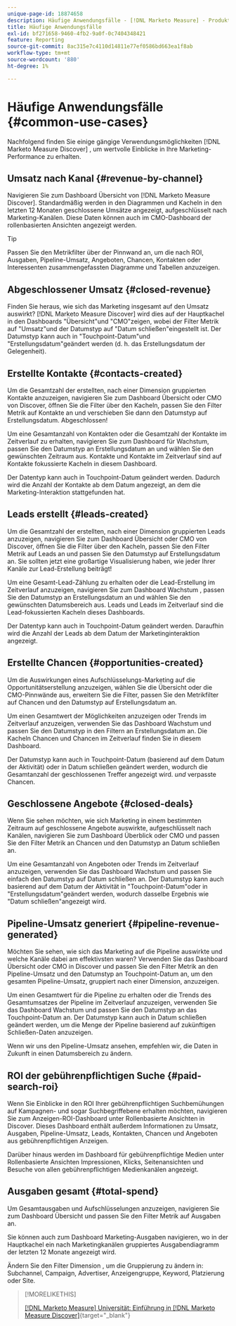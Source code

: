 ```yaml
---
unique-page-id: 18874658
description: Häufige Anwendungsfälle - [!DNL Marketo Measure] - Produktdokumentation
title: Häufige Anwendungsfälle
exl-id: bf271658-9460-4fb2-9a0f-0c7404348421
feature: Reporting
source-git-commit: 8ac315e7c4110d14811e77ef0586bd663ea1f8ab
workflow-type: tm+mt
source-wordcount: '880'
ht-degree: 1%

---
```


# Häufige Anwendungsfälle {#common-use-cases}

Nachfolgend finden Sie einige gängige Verwendungsmöglichkeiten [!DNL Marketo Measure Discover] , um wertvolle Einblicke in Ihre Marketing-Performance zu erhalten.

## Umsatz nach Kanal {#revenue-by-channel}

Navigieren Sie zum Dashboard Übersicht von [!DNL Marketo Measure Discover]. Standardmäßig werden in den Diagrammen und Kacheln in den letzten 12 Monaten geschlossene Umsätze angezeigt, aufgeschlüsselt nach Marketing-Kanälen. Diese Daten können auch im CMO-Dashboard der rollenbasierten Ansichten angezeigt werden.

>[!TIP]
>
>Passen Sie den Metrikfilter über der Pinnwand an, um die nach ROI, Ausgaben, Pipeline-Umsatz, Angeboten, Chancen, Kontakten oder Interessenten zusammengefassten Diagramme und Tabellen anzuzeigen.

## Abgeschlossener Umsatz {#closed-revenue}

Finden Sie heraus, wie sich das Marketing insgesamt auf den Umsatz auswirkt? [!DNL Marketo Measure Discover] wird dies auf der Hauptkachel in den Dashboards &quot;Übersicht&quot;und &quot;CMO&quot;zeigen, wobei der Filter Metrik auf &quot;Umsatz&quot;und der Datumstyp auf &quot;Datum schließen&quot;eingestellt ist. Der Datumstyp kann auch in &quot;Touchpoint-Datum&quot;und &quot;Erstellungsdatum&quot;geändert werden (d. h. das Erstellungsdatum der Gelegenheit).

## Erstellte Kontakte  {#contacts-created}

Um die Gesamtzahl der erstellten, nach einer Dimension gruppierten Kontakte anzuzeigen, navigieren Sie zum Dashboard Übersicht oder CMO von Discover, öffnen Sie die Filter über den Kacheln, passen Sie den Filter Metrik auf Kontakte an und verschieben Sie dann den Datumstyp auf Erstellungsdatum. Abgeschlossen!

Um eine Gesamtanzahl von Kontakten oder die Gesamtzahl der Kontakte im Zeitverlauf zu erhalten, navigieren Sie zum Dashboard für Wachstum, passen Sie den Datumstyp an Erstellungsdatum an und wählen Sie den gewünschten Zeitraum aus. Kontakte und Kontakte im Zeitverlauf sind auf Kontakte fokussierte Kacheln in diesem Dashboard.

Der Datentyp kann auch in Touchpoint-Datum geändert werden. Dadurch wird die Anzahl der Kontakte ab dem Datum angezeigt, an dem die Marketing-Interaktion stattgefunden hat.

## Leads erstellt {#leads-created}

Um die Gesamtzahl der erstellten, nach einer Dimension gruppierten Leads anzuzeigen, navigieren Sie zum Dashboard Übersicht oder CMO von Discover, öffnen Sie die Filter über den Kacheln, passen Sie den Filter Metrik auf Leads an und passen Sie den Datumstyp auf Erstellungsdatum an. Sie sollten jetzt eine großartige Visualisierung haben, wie jeder Ihrer Kanäle zur Lead-Erstellung beiträgt!

Um eine Gesamt-Lead-Zählung zu erhalten oder die Lead-Erstellung im Zeitverlauf anzuzeigen, navigieren Sie zum Dashboard Wachstum , passen Sie den Datumstyp an Erstellungsdatum an und wählen Sie den gewünschten Datumsbereich aus. Leads und Leads im Zeitverlauf sind die Lead-fokussierten Kacheln dieses Dashboards.

Der Datentyp kann auch in Touchpoint-Datum geändert werden. Daraufhin wird die Anzahl der Leads ab dem Datum der Marketinginteraktion angezeigt.

## Erstellte Chancen {#opportunities-created}

Um die Auswirkungen eines Aufschlüsselungs-Marketing auf die Opportunitätserstellung anzuzeigen, wählen Sie die Übersicht oder die CMO-Pinnwände aus, erweitern Sie die Filter, passen Sie den Metrikfilter auf Chancen und den Datumstyp auf Erstellungsdatum an.

Um einen Gesamtwert der Möglichkeiten anzuzeigen oder Trends im Zeitverlauf anzuzeigen, verwenden Sie das Dashboard Wachstum und passen Sie den Datumstyp in den Filtern an Erstellungsdatum an. Die Kacheln Chancen und Chancen im Zeitverlauf finden Sie in diesem Dashboard.

Der Datumstyp kann auch in Touchpoint-Datum (basierend auf dem Datum der Aktivität) oder in Datum schließen geändert werden, wodurch die Gesamtanzahl der geschlossenen Treffer angezeigt wird. _und_ verpasste Chancen.

## Geschlossene Angebote {#closed-deals}

Wenn Sie sehen möchten, wie sich Marketing in einem bestimmten Zeitraum auf geschlossene Angebote auswirkte, aufgeschlüsselt nach Kanälen, navigieren Sie zum Dashboard Überblick oder CMO und passen Sie den Filter Metrik an Chancen und den Datumstyp an Datum schließen an.

Um eine Gesamtanzahl von Angeboten oder Trends im Zeitverlauf anzuzeigen, verwenden Sie das Dashboard Wachstum und passen Sie einfach den Datumstyp auf Datum schließen an. Der Datumstyp kann auch basierend auf dem Datum der Aktivität in &quot;Touchpoint-Datum&quot;oder in &quot;Erstellungsdatum&quot;geändert werden, wodurch dasselbe Ergebnis wie &quot;Datum schließen&quot;angezeigt wird.

## Pipeline-Umsatz generiert {#pipeline-revenue-generated}

Möchten Sie sehen, wie sich das Marketing auf die Pipeline auswirkte und welche Kanäle dabei am effektivsten waren? Verwenden Sie das Dashboard Übersicht oder CMO in Discover und passen Sie den Filter Metrik an den Pipeline-Umsatz und den Datumstyp an Touchpoint-Datum an, um den gesamten Pipeline-Umsatz, gruppiert nach einer Dimension, anzuzeigen.

Um einen Gesamtwert für die Pipeline zu erhalten oder die Trends des Gesamtumsatzes der Pipeline im Zeitverlauf anzuzeigen, verwenden Sie das Dashboard Wachstum und passen Sie den Datumstyp an das Touchpoint-Datum an. Der Datumstyp kann auch in Datum schließen geändert werden, um die Menge der Pipeline basierend auf zukünftigen Schließen-Daten anzuzeigen.

Wenn wir uns den Pipeline-Umsatz ansehen, empfehlen wir, die Daten in Zukunft in einen Datumsbereich zu ändern.

## ROI der gebührenpflichtigen Suche {#paid-search-roi}

Wenn Sie Einblicke in den ROI Ihrer gebührenpflichtigen Suchbemühungen auf Kampagnen- und sogar Suchbegriffebene erhalten möchten, navigieren Sie zum Anzeigen-ROI-Dashboard unter Rollenbasierte Ansichten in Discover. Dieses Dashboard enthält außerdem Informationen zu Umsatz, Ausgaben, Pipeline-Umsatz, Leads, Kontakten, Chancen und Angeboten aus gebührenpflichtigen Anzeigen.

Darüber hinaus werden im Dashboard für gebührenpflichtige Medien unter Rollenbasierte Ansichten Impressionen, Klicks, Seitenansichten und Besuche von allen gebührenpflichtigen Medienkanälen angezeigt.

## Ausgaben gesamt {#total-spend}

Um Gesamtausgaben und Aufschlüsselungen anzuzeigen, navigieren Sie zum Dashboard Übersicht und passen Sie den Filter Metrik auf Ausgaben an.

Sie können auch zum Dashboard Marketing-Ausgaben navigieren, wo in der Hauptkachel ein nach Marketingkanälen gruppiertes Ausgabendiagramm der letzten 12 Monate angezeigt wird.

Ändern Sie den Filter Dimension , um die Gruppierung zu ändern in: Subchannel, Campaign, Advertiser, Anzeigengruppe, Keyword, Platzierung oder Site.

>[!MORELIKETHIS]
>
>[[!DNL Marketo Measure] Universität: Einführung in [!DNL Marketo Measure Discover]](https://universityonline.marketo.com/courses/bizible-discover/#/page/5c645586a7863a73ad3b23e6){target="_blank"}
